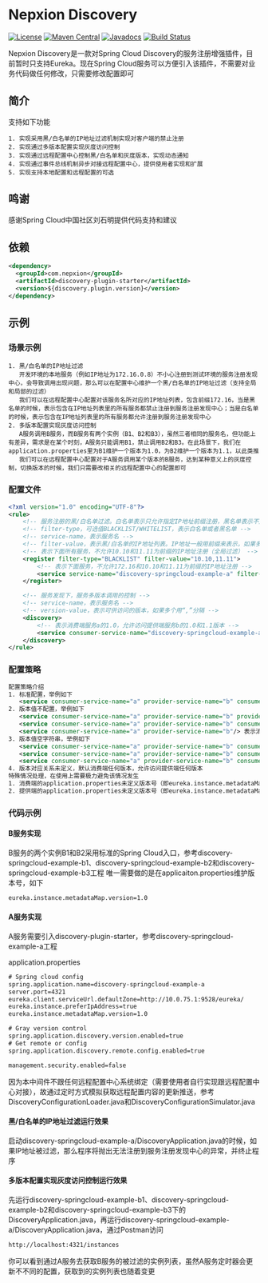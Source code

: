 # Nepxion Discovery
[![License](https://img.shields.io/badge/License-Apache%202.0-blue.svg?label=license)](https://github.com/Nepxion/Discovery/blob/master/LICENSE)
[![Maven Central](https://img.shields.io/maven-central/v/com.nepxion/discovery.svg?label=maven%20central)](http://search.maven.org/#search%7Cga%7C1%7Cg%3A%22com.nepxion%22%20AND%20discovery)
[![Javadocs](http://www.javadoc.io/badge/com.nepxion/discovery-plugin.svg)](http://www.javadoc.io/doc/com.nepxion/discovery-plugin)
[![Build Status](https://travis-ci.org/Nepxion/Discovery.svg?branch=master)](https://travis-ci.org/Nepxion/Discovery)

Nepxion Discovery是一款对Spring Cloud Discovery的服务注册增强插件，目前暂时只支持Eureka。现在Spring Cloud服务可以方便引入该插件，不需要对业务代码做任何修改，只需要修改配置即可

## 简介
支持如下功能

    1. 实现采用黑/白名单的IP地址过滤机制实现对客户端的禁止注册
    2. 实现通过多版本配置实现灰度访问控制
    3. 实现通过远程配置中心控制黑/白名单和灰度版本，实现动态通知
    4. 实现通过事件总线机制异步对接远程配置中心，提供使用者实现和扩展
    5. 实现支持本地配置和远程配置的可选

## 鸣谢
感谢Spring Cloud中国社区刘石明提供代码支持和建议

## 依赖
```xml
<dependency>
  <groupId>com.nepxion</groupId>
  <artifactId>discovery-plugin-starter</artifactId>
  <version>${discovery.plugin.version}</version>
</dependency>
```

## 示例
### 场景示例

    1. 黑/白名单的IP地址过滤
       开发环境的本地服务（例如IP地址为172.16.0.8）不小心注册到测试环境的服务注册发现中心，会导致调用出现问题，那么可以在配置中心维护一个黑/白名单的IP地址过滤（支持全局和局部的过滤）
       我们可以在远程配置中心配置对该服务名所对应的IP地址列表，包含前缀172.16，当是黑名单的时候，表示包含在IP地址列表里的所有服务都禁止注册到服务注册发现中心；当是白名单的时候，表示包含在IP地址列表里的所有服务都允许注册到服务注册发现中心
    2. 多版本配置实现灰度访问控制
       A服务调用B服务，而B服务有两个实例（B1、B2和B3），虽然三者相同的服务名，但功能上有差异，需求是在某个时刻，A服务只能调用B1，禁止调用B2和B3。在此场景下，我们在application.properties里为B1维护一个版本为1.0，为B2维护一个版本为1.1，以此类推
       我们可以在远程配置中心配置对于A服务调用某个版本的B服务，达到某种意义上的灰度控制，切换版本的时候，我们只需要改相关的远程配置中心的配置即可

### 配置文件
```xml
<?xml version="1.0" encoding="UTF-8"?>
<rule>
    <!-- 服务注册的黑/白名单过滤。白名单表示只允许指定IP地址前缀注册，黑名单表示不允许指定IP地址前缀注册。每个服务只能同时开启要么白名单，要么黑名单 -->
    <!-- filter-type，可选值BLACKLIST/WHITELIST，表示白名单或者黑名单 -->
    <!-- service-name，表示服务名 -->
    <!-- filter-value，表示黑/白名单的IP地址列表。IP地址一般用前缀来表示，如果多个用“,”分隔 -->
    <!-- 表示下面所有服务，不允许10.10和11.11为前缀的IP地址注册（全局过滤） -->
    <register filter-type="BLACKLIST" filter-value="10.10,11.11">
        <!-- 表示下面服务，不允许172.16和10.10和11.11为前缀的IP地址注册 -->
        <service service-name="discovery-springcloud-example-a" filter-value="172.16"/>
    </register>

    <!-- 服务发现下，服务多版本调用的控制 -->
    <!-- service-name，表示服务名 -->
    <!-- version-value，表示可供访问的版本，如果多个用“,”分隔 -->
    <discovery>
        <!-- 表示消费端服务a的1.0，允许访问提供端服务b的1.0和1.1版本 -->
        <service consumer-service-name="discovery-springcloud-example-a" provider-service-name="discovery-springcloud-example-b" consumer-version-value="1.0" provider-version-value="1.0,1.1"/>
    </discovery>
</rule>
```

### 配置策略
```xml
配置策略介绍
1. 标准配置，举例如下
   <service consumer-service-name="a" provider-service-name="b" consumer-version-value="1.0" provider-version-value="1.0,1.1"/> 表示消费端1.0版本，允许访问提供端1.0和1.1版本
2. 版本值不配置，举例如下
   <service consumer-service-name="a" provider-service-name="b" provider-version-value="1.0,1.1"/> 表示消费端任何版本，允许访问提供端1.0和1.1版本
   <service consumer-service-name="a" provider-service-name="b" consumer-version-value="1.0"/> 表示消费端1.0版本，允许访问提供端任何版本
   <service consumer-service-name="a" provider-service-name="b"/> 表示消费端任何版本，允许访问提供端任何版本
3. 版本值空字符串，举例如下
   <service consumer-service-name="a" provider-service-name="b" consumer-version-value="" provider-version-value="1.0,1.1"/> 表示消费端任何版本，允许访问提供端1.0和1.1版本
   <service consumer-service-name="a" provider-service-name="b" consumer-version-value="1.0" provider-version-value=""/> 表示消费端1.0版本，允许访问提供端任何版本
   <service consumer-service-name="a" provider-service-name="b" consumer-version-value="" provider-version-value=""/> 表示消费端任何版本，允许访问提供端任何版本
4. 版本对应关系未定义，默认消费端任何版本，允许访问提供端任何版本
特殊情况处理，在使用上需要极力避免该情况发生		
1. 消费端的application.properties未定义版本号（即eureka.instance.metadataMap.version不存在），则该消费端可以访问提供端任何版本
2. 提供端的application.properties未定义版本号（即eureka.instance.metadataMap.version不存在），当消费端在xml里不做任何版本配置，才可以访问该提供端
```

### 代码示例
#### B服务实现
B服务的两个实例B1和B2采用标准的Spring Cloud入口，参考discovery-springcloud-example-b1、discovery-springcloud-example-b2和discovery-springcloud-example-b3工程
唯一需要做的是在applicaiton.properties维护版本号，如下
```xml
eureka.instance.metadataMap.version=1.0
```

#### A服务实现
A服务需要引入discovery-plugin-starter，参考discovery-springcloud-example-a工程

application.properties
```xml
# Spring cloud config
spring.application.name=discovery-springcloud-example-a
server.port=4321
eureka.client.serviceUrl.defaultZone=http://10.0.75.1:9528/eureka/
eureka.instance.preferIpAddress=true
eureka.instance.metadataMap.version=1.0

# Gray version control
spring.application.discovery.version.enabled=true
# Get remote or config
spring.application.discovery.remote.config.enabled=true

management.security.enabled=false
```
因为本中间件不跟任何远程配置中心系统绑定（需要使用者自行实现跟远程配置中心对接），故通过定时方式模拟获取远程配置内容的更新推送，参考DiscoveryConfigurationLoader.java和DiscoveryConfigurationSimulator.java

#### 黑/白名单的IP地址过滤运行效果
启动discovery-springcloud-example-a/DiscoveryApplication.java的时候，如果IP地址被过滤，那么程序将抛出无法注册到服务注册发现中心的异常，并终止程序

#### 多版本配置实现灰度访问控制运行效果
先运行discovery-springcloud-example-b1、discovery-springcloud-example-b2和discovery-springcloud-example-b3下的DiscoveryApplication.java，再运行discovery-springcloud-example-a/DiscoveryApplication.java，通过Postman访问
```xml
http://localhost:4321/instances
```
你可以看到通过A服务去获取B服务的被过滤的实例列表，虽然A服务定时器会更新不不同的配置，获取到的实例列表也随着变更
